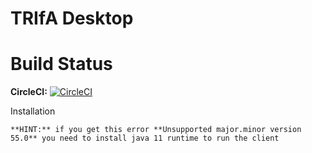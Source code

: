 # TRIfA Desktop

Build Status
=
**CircleCI:** [![CircleCI](https://circleci.com/gh/zoff99/java_toxclient_example/tree/master.png?style=badge)](https://circleci.com/gh/zoff99/java_toxclient_example/tree/master)

Installation
```
**HINT:** if you get this error **Unsupported major.minor version 55.0** you need to install java 11 runtime to run the client
